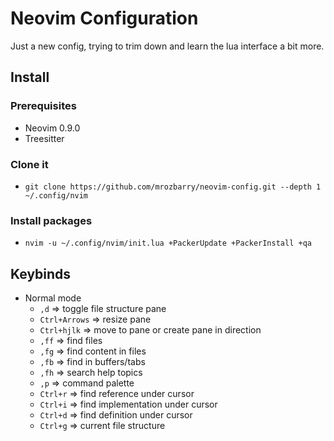 # Neovim Configuration

Just a new config, trying to trim down and learn the lua interface a bit more.

## Install

### Prerequisites

 - Neovim 0.9.0
 - Treesitter

### Clone it

 - `git clone https://github.com/mrozbarry/neovim-config.git --depth 1 ~/.config/nvim`

### Install packages

 - `nvim -u ~/.config/nvim/init.lua +PackerUpdate +PackerInstall +qa`

## Keybinds

 - Normal mode
     - `,d`          => toggle file structure pane
     - `Ctrl+Arrows` => resize pane
     - `Ctrl+hjlk`   => move to pane or create pane in direction
     - `,ff`         => find files
     - `,fg`         => find content in files
     - `,fb`         => find in buffers/tabs
     - `,fh`         => search help topics
     - `,p`          => command palette
     - `Ctrl+r`      => find reference under cursor
     - `Ctrl+i`      => find implementation under cursor
     - `Ctrl+d`      => find definition under cursor
     - `Ctrl+g`      => current file structure
